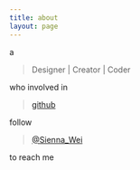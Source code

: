 ```yaml
---
title: about
layout: page
---
```


a

> Designer | Creator | Coder

who involved in 

> [github](https://github.com/siennaWeiXin)

follow 

> [@Sienna_Wei](https://twitter.com/Sienna_Wei)

to reach me
